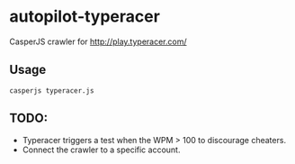 # autopilot-typeracer
CasperJS crawler for http://play.typeracer.com/

## Usage
`casperjs typeracer.js`

## TODO:
 - Typeracer triggers a test when the WPM > 100 to discourage cheaters.
 - Connect the crawler to a specific account.
